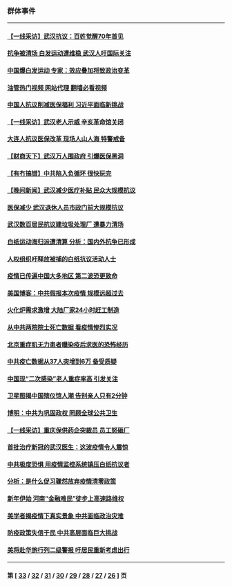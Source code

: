### 群体事件
---
#### [【一线采访】武汉抗议：百姓觉醒70年首见](../../pages/ncid279/n13931265.md?02211245) 
#### [抗争被清场 白发运动遭维稳 武汉人吁国际关注](../../pages/ncid279/n13931147.md?02211245) 
#### [中国爆白发运动 专家：效应叠加将致政治变革](../../pages/ncid279/n13931004.md?02211245) 
#### [油管热门视频 网站代理 翻墙必看视频](http://138.2.39.72:81/youtube.html?epic-marker?02211245)
#### [中国人抗议削减医保福利 习近平面临新挑战](../../pages/ncid279/n13930530.md?02211245) 
#### [【一线采访】武汉老人示威 辛亥革命馆关闭](../../pages/ncid279/n13930368.md?02211245) 
#### [大连人抗议医保改革 现场人山人海 特警戒备](../../pages/ncid279/n13930248.md?02211245) 
#### [【财商天下】武汉万人围政府 引爆医保黑洞](../../pages/ncid279/n13927281.md?02211245) 
#### [【有冇搞错】中共陷入负循环 很快玩完](../../pages/ncid279/n13926140.md?02211245) 
#### [【晚间新闻】武汉减少医疗补贴 民众大规模抗议](../../pages/ncid279/n13925524.md?02211245) 
#### [医保减少 武汉退休人员市政门前大规模抗议](../../pages/ncid279/n13925389.md?02211245) 
#### [武汉数百居民抗议建垃圾处理厂 遭暴力清场](../../pages/ncid279/n13922269.md?02211245) 
#### [白纸运动海归派遭清算 分析：国内外抗争已形成](../../pages/ncid279/n13919416.md?02211245) 
#### [人权组织吁释放被捕的白纸抗议活动人士](../../pages/ncid279/n13917517.md?02211245) 
#### [疫情已传遍中国大多地区 第二波恐更致命](../../pages/ncid279/n13914332.md?02211245) 
#### [美国博客：中共假报本次疫情 规模远超过去](../../pages/ncid279/n13912604.md?02211245) 
#### [火化炉需求激增 大陆厂家24小时赶工制造](../../pages/ncid279/n13912205.md?02211245) 
#### [从中共两院院士死亡数据 看疫情惨烈实况](../../pages/ncid279/n13910619.md?02211245) 
#### [北京重症肌无力患者曝染疫后求医的恐怖经历](../../pages/ncid279/n13909480.md?02211245) 
#### [中共疫亡数据从37人突增到6万 备受质疑](../../pages/ncid279/n13907051.md?02211245) 
#### [中国现“二次感染”老人重症率高 引发关注](../../pages/ncid279/n13906493.md?02211245) 
#### [卫星图揭中国殡仪馆人潮 告别亲人只有2分钟](../../pages/ncid279/n13904053.md?02211245) 
#### [博明：中共为巩固政权 罔顾全球公共卫生](../../pages/ncid279/n13901752.md?02211245) 
#### [【一线采访】重庆保供药企突裁员 员工怒砸厂](../../pages/ncid279/n13901673.md?02211245) 
#### [首批治疗新冠的武汉医生：这波疫情令人震惊](../../pages/ncid279/n13900313.md?02211245) 
#### [中共极度恐惧 用疫情监控系统镇压白纸抗议者](../../pages/ncid279/n13900225.md?02211245) 
#### [分析：是什么促习骤然放弃疫情清零政策](../../pages/ncid279/n13899652.md?02211245) 
#### [新年伊始 河南“金融难民”徒步上高速路维权](../../pages/ncid279/n13897842.md?02211245) 
#### [美学者揭疫情下真实景象 中共面临政治灾难](../../pages/ncid279/n13896569.md?02211245) 
#### [防疫政策失信于民 中共高层面临巨大挑战](../../pages/ncid279/n13894627.md?02211245) 
#### [美将赴华旅行列二级警报 吁居民重新考虑出行](../../pages/ncid279/n13894518.md?02211245) 

---
#### 第 [ [33](./33.md?02211245) / [32](./32.md?02211245) / [31](./31.md?02211245) / [30](./30.md?02211245) / [29](./29.md?02211245) / [28](./28.md?02211245) / [27](./27.md?02211245) / [26](./26.md?02211245) ] 页

